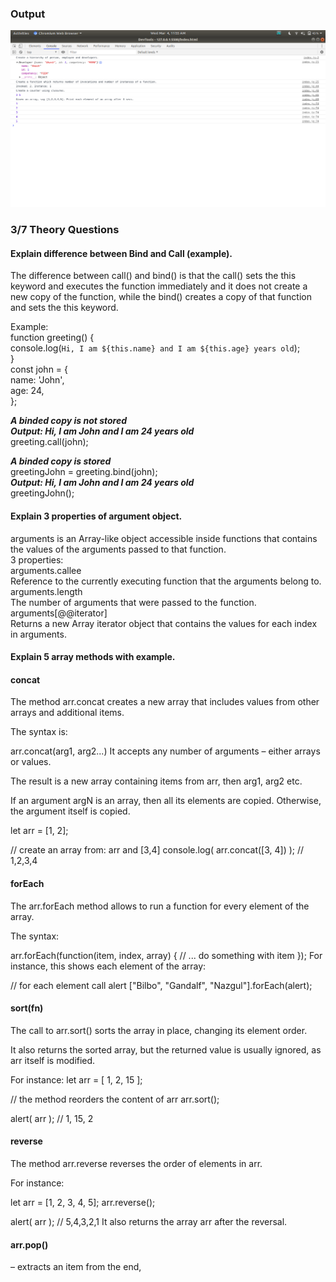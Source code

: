 ### Output  
![](ss.png)  

### 3/7 Theory Questions  
#### Explain difference between Bind and Call (example).
The difference between call() and bind() is that the call() sets the this keyword and executes the function immediately and it does not create a new copy of the function, while the bind() creates a copy of that function and sets the this keyword.

Example:  
function greeting() {  
  console.log(`Hi, I am ${this.name} and I am ${this.age} years old`);  
}  
const john = {  
  name: 'John',  
  age: 24,  
};  

***A binded copy is not stored***  
***Output: Hi, I am John and I am 24 years old***  
greeting.call(john);  

***A binded copy is stored***  
greetingJohn = greeting.bind(john);  
***Output: Hi, I am John and I am 24 years old***  
greetingJohn();   

#### Explain 3 properties of argument object.  
arguments is an Array-like object accessible inside functions that contains the values of the arguments passed to that function.  
3 properties:  
arguments.callee  
Reference to the currently executing function that the arguments belong to.  
arguments.length  
The number of arguments that were passed to the function.  
arguments[@@iterator]  
Returns a new Array iterator object that contains the values for each index in arguments.  

#### Explain 5 array methods with example.
#### concat
The method arr.concat creates a new array that includes values from other arrays and additional items.

The syntax is:

arr.concat(arg1, arg2...)
It accepts any number of arguments – either arrays or values.

The result is a new array containing items from arr, then arg1, arg2 etc.

If an argument argN is an array, then all its elements are copied. Otherwise, the argument itself is copied.

let arr = [1, 2];

// create an array from: arr and [3,4]
console.log( arr.concat([3, 4]) ); // 1,2,3,4

#### forEach
The arr.forEach method allows to run a function for every element of the array.

The syntax:

arr.forEach(function(item, index, array) {
  // ... do something with item
});
For instance, this shows each element of the array:

// for each element call alert
["Bilbo", "Gandalf", "Nazgul"].forEach(alert);

#### sort(fn)
The call to arr.sort() sorts the array in place, changing its element order.

It also returns the sorted array, but the returned value is usually ignored, as arr itself is modified.

For instance:
let arr = [ 1, 2, 15 ];

// the method reorders the content of arr
arr.sort();

alert( arr );  // 1, 15, 2

#### reverse
The method arr.reverse reverses the order of elements in arr.

For instance:

let arr = [1, 2, 3, 4, 5];
arr.reverse();

alert( arr ); // 5,4,3,2,1
It also returns the array arr after the reversal.

#### arr.pop() 
– extracts an item from the end,